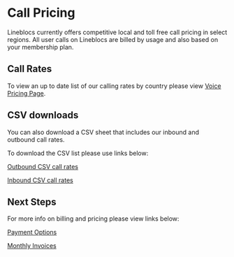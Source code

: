 # Call Pricing

Lineblocs currently offers competitive local and toll free call pricing in select regions.
All user calls on Lineblocs are billed by usage and also based on your membership plan.

## Call Rates

To view an up to date list of our calling rates by country please view [Voice Pricing Page](http://lineblocs.com/rates). 

## CSV downloads

You can also download a CSV sheet that includes our inbound and outbound call rates. 

To download the CSV list please use links below:

[Outbound CSV call rates](http://lineblocs.com/extra/outbound-call-rates.csv)

[Inbound CSV call rates](http://lineblocs.com/extra/inbound-call-rates.csv)

## Next Steps

For more info on billing and pricing please view links below:

[Payment Options](http://lineblocs.com/resources/billing-and-pricing/payment-options)

[Monthly Invoices](http://lineblocs.com/resources/billing-and-pricing/monthly-invoices)